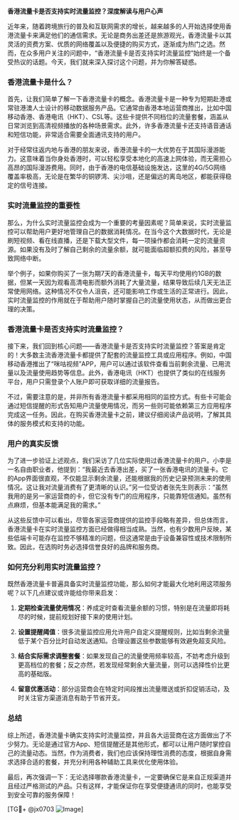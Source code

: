 **香港流量卡是否支持实时流量监控？深度解读与用户心声**

近年来，随着跨境旅行的普及和互联网需求的增长，越来越多的人开始选择使用香港流量卡来满足他们的通信需求。无论是商务出差还是旅游观光，香港流量卡以其灵活的资费方案、优质的网络覆盖以及便捷的购买方式，逐渐成为热门之选。然而，在众多用户关注的问题中，“香港流量卡是否支持实时流量监控”始终是一个备受热议的话题。今天，我们就来深入探讨这个问题，并为你解答疑惑。

### 香港流量卡是什么？

首先，让我们简单了解一下香港流量卡的概念。香港流量卡是一种专为短期赴港或常驻港澳人士设计的移动数据服务产品。它通常由香港本地运营商推出，比如中国移动香港、香港电讯（HKT）、CSL等。这些卡提供不同档位的流量套餐，涵盖从日常浏览到高清视频播放的各种场景需求。此外，许多香港流量卡还支持语音通话和短信功能，非常适合需要全面通讯支持的用户。

对于经常往返内地与香港的朋友来说，香港流量卡的一大优势在于其国际漫游能力。这意味着当你身处香港时，可以轻松享受本地化的高速上网体验，而无需担心高昂的国际漫游费用。同时，由于香港的电信基础设施发达，这里的4G/5G网络覆盖率极高，无论是在繁华的铜锣湾、尖沙咀，还是偏远的离岛地区，都能获得稳定的信号连接。

### 实时流量监控的重要性

那么，为什么实时流量监控会成为一个重要的考量因素呢？简单来说，实时流量监控可以帮助用户更好地管理自己的数据消耗情况。在当今这个大数据时代，无论是刷短视频、看在线直播，还是下载大型文件，每一项操作都会消耗一定的流量资源。如果没有及时了解自己剩余的流量余额，就可能面临超额扣费的风险，甚至导致网络中断。

举个例子，如果你购买了一张为期7天的香港流量卡，每天平均使用约1GB的数据，但某一天因为观看高清电影而额外消耗了大量流量，结果导致后续几天无法正常使用网络。这种情况不仅令人沮丧，还可能影响工作或生活的正常进行。因此，实时流量监控的作用就在于帮助用户随时掌握自己的流量使用状态，从而做出更合理的决策。

### 香港流量卡是否支持实时流量监控？

接下来，我们回到核心问题——香港流量卡是否支持实时流量监控？答案是肯定的！大多数主流香港流量卡都提供了配套的流量监控工具或应用程序。例如，中国移动香港推出了“咪咕视频”APP，用户可以通过该软件查看当前剩余流量、已用流量以及流量使用趋势等信息。此外，香港电讯（HKT）也提供了类似的在线服务平台，用户只需登录个人账户即可获取详细的流量报告。

不过，需要注意的是，并非所有香港流量卡都采用相同的监控方式。有些卡可能会通过短信提醒的形式告知用户流量使用情况，而另一些则可能依赖第三方应用程序完成这一任务。因此，在购买香港流量卡之前，建议仔细阅读产品说明，了解其具体的服务模式和支持的功能。

### 用户的真实反馈

为了进一步验证上述观点，我们采访了几位实际使用过香港流量卡的用户。小李是一名自由职业者，他提到：“我最近去香港出差，买了一张香港电讯的流量卡。它的App界面很直观，不仅能显示剩余流量，还能根据我的历史记录预测未来的使用情况。这让我对流量消费有了更清晰的认识。”另一位受访者张先生则表示：“虽然我用的是另一家运营商的卡，但它没有专门的应用程序，只能靠短信通知。虽然有点麻烦，但基本能满足我的需求。”

从这些反馈中可以看出，尽管各家运营商提供的监控手段略有差异，但总体而言，香港流量卡在实时流量监控方面已经做得相当成熟。当然，也有少数用户反映，某些低端卡可能存在监控不够精准的问题，但这通常是由于设备兼容性或技术限制所致。因此，在选购时务必选择信誉良好的品牌和服务商。

### 如何充分利用实时流量监控？

既然香港流量卡普遍具备实时流量监控功能，那么如何才能最大化地利用这项服务呢？以下几点建议或许能给你带来启发：

1. **定期检查流量使用情况**：养成定时查看流量余额的习惯，特别是在流量即将耗尽的时候，提前规划好接下来的使用计划。
   
2. **设置提醒阈值**：很多流量监控应用允许用户自定义提醒规则，比如当剩余流量低于某个百分比时自动发送通知。合理设置这些参数能够有效避免超支风险。

3. **结合实际需求调整套餐**：如果发现自己的流量使用频率较高，不妨考虑升级到更高档位的套餐；反之亦然，若发现经常剩余大量流量，则可以选择性价比更高的基础版。

4. **留意优惠活动**：部分运营商会在特定时间段推出流量赠送或折扣促销活动，及时关注官方渠道消息有助于节省开支。

### 总结

综上所述，香港流量卡确实支持实时流量监控，并且各大运营商在这方面做出了不少努力。无论是通过官方App、短信提醒还是其他形式，都可以让用户随时掌控自己的流量动态。当然，作为消费者，我们也应该保持理性消费的态度，根据自身需求选择合适的套餐，并充分利用各种辅助工具来优化使用体验。

最后，再次强调一下：无论选择哪款香港流量卡，一定要确保它是来自正规渠道并且经过严格测试的产品。只有这样，才能保证你在享受便捷通讯的同时，也能享受到安全可靠的服务保障！

[TG💪+ @jx0703 ![Image](https://github.com/user-attachments/assets/dbca1d08-cadb-493c-b0ec-ad6f7a83f270)]
